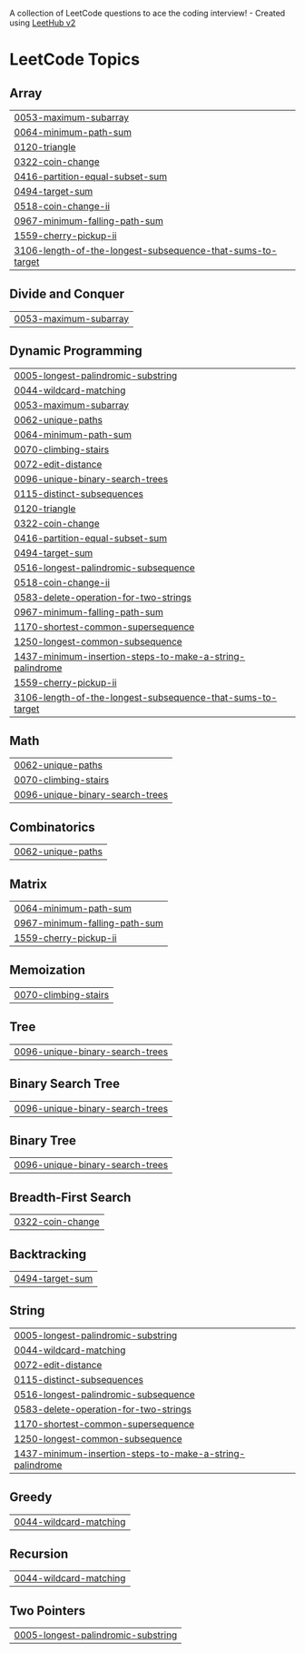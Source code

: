 A collection of LeetCode questions to ace the coding interview! - Created using [LeetHub v2](https://github.com/arunbhardwaj/LeetHub-2.0)
<!---LeetCode Topics Start-->
# LeetCode Topics
## Array
|  |
| ------- |
| [0053-maximum-subarray](https://github.com/VIJAY-ATHITHYAA/LeetCode/tree/master/0053-maximum-subarray) |
| [0064-minimum-path-sum](https://github.com/VIJAY-ATHITHYAA/LeetCode/tree/master/0064-minimum-path-sum) |
| [0120-triangle](https://github.com/VIJAY-ATHITHYAA/LeetCode/tree/master/0120-triangle) |
| [0322-coin-change](https://github.com/VIJAY-ATHITHYAA/LeetCode/tree/master/0322-coin-change) |
| [0416-partition-equal-subset-sum](https://github.com/VIJAY-ATHITHYAA/LeetCode/tree/master/0416-partition-equal-subset-sum) |
| [0494-target-sum](https://github.com/VIJAY-ATHITHYAA/LeetCode/tree/master/0494-target-sum) |
| [0518-coin-change-ii](https://github.com/VIJAY-ATHITHYAA/LeetCode/tree/master/0518-coin-change-ii) |
| [0967-minimum-falling-path-sum](https://github.com/VIJAY-ATHITHYAA/LeetCode/tree/master/0967-minimum-falling-path-sum) |
| [1559-cherry-pickup-ii](https://github.com/VIJAY-ATHITHYAA/LeetCode/tree/master/1559-cherry-pickup-ii) |
| [3106-length-of-the-longest-subsequence-that-sums-to-target](https://github.com/VIJAY-ATHITHYAA/LeetCode/tree/master/3106-length-of-the-longest-subsequence-that-sums-to-target) |
## Divide and Conquer
|  |
| ------- |
| [0053-maximum-subarray](https://github.com/VIJAY-ATHITHYAA/LeetCode/tree/master/0053-maximum-subarray) |
## Dynamic Programming
|  |
| ------- |
| [0005-longest-palindromic-substring](https://github.com/VIJAY-ATHITHYAA/LeetCode/tree/master/0005-longest-palindromic-substring) |
| [0044-wildcard-matching](https://github.com/VIJAY-ATHITHYAA/LeetCode/tree/master/0044-wildcard-matching) |
| [0053-maximum-subarray](https://github.com/VIJAY-ATHITHYAA/LeetCode/tree/master/0053-maximum-subarray) |
| [0062-unique-paths](https://github.com/VIJAY-ATHITHYAA/LeetCode/tree/master/0062-unique-paths) |
| [0064-minimum-path-sum](https://github.com/VIJAY-ATHITHYAA/LeetCode/tree/master/0064-minimum-path-sum) |
| [0070-climbing-stairs](https://github.com/VIJAY-ATHITHYAA/LeetCode/tree/master/0070-climbing-stairs) |
| [0072-edit-distance](https://github.com/VIJAY-ATHITHYAA/LeetCode/tree/master/0072-edit-distance) |
| [0096-unique-binary-search-trees](https://github.com/VIJAY-ATHITHYAA/LeetCode/tree/master/0096-unique-binary-search-trees) |
| [0115-distinct-subsequences](https://github.com/VIJAY-ATHITHYAA/LeetCode/tree/master/0115-distinct-subsequences) |
| [0120-triangle](https://github.com/VIJAY-ATHITHYAA/LeetCode/tree/master/0120-triangle) |
| [0322-coin-change](https://github.com/VIJAY-ATHITHYAA/LeetCode/tree/master/0322-coin-change) |
| [0416-partition-equal-subset-sum](https://github.com/VIJAY-ATHITHYAA/LeetCode/tree/master/0416-partition-equal-subset-sum) |
| [0494-target-sum](https://github.com/VIJAY-ATHITHYAA/LeetCode/tree/master/0494-target-sum) |
| [0516-longest-palindromic-subsequence](https://github.com/VIJAY-ATHITHYAA/LeetCode/tree/master/0516-longest-palindromic-subsequence) |
| [0518-coin-change-ii](https://github.com/VIJAY-ATHITHYAA/LeetCode/tree/master/0518-coin-change-ii) |
| [0583-delete-operation-for-two-strings](https://github.com/VIJAY-ATHITHYAA/LeetCode/tree/master/0583-delete-operation-for-two-strings) |
| [0967-minimum-falling-path-sum](https://github.com/VIJAY-ATHITHYAA/LeetCode/tree/master/0967-minimum-falling-path-sum) |
| [1170-shortest-common-supersequence](https://github.com/VIJAY-ATHITHYAA/LeetCode/tree/master/1170-shortest-common-supersequence) |
| [1250-longest-common-subsequence](https://github.com/VIJAY-ATHITHYAA/LeetCode/tree/master/1250-longest-common-subsequence) |
| [1437-minimum-insertion-steps-to-make-a-string-palindrome](https://github.com/VIJAY-ATHITHYAA/LeetCode/tree/master/1437-minimum-insertion-steps-to-make-a-string-palindrome) |
| [1559-cherry-pickup-ii](https://github.com/VIJAY-ATHITHYAA/LeetCode/tree/master/1559-cherry-pickup-ii) |
| [3106-length-of-the-longest-subsequence-that-sums-to-target](https://github.com/VIJAY-ATHITHYAA/LeetCode/tree/master/3106-length-of-the-longest-subsequence-that-sums-to-target) |
## Math
|  |
| ------- |
| [0062-unique-paths](https://github.com/VIJAY-ATHITHYAA/LeetCode/tree/master/0062-unique-paths) |
| [0070-climbing-stairs](https://github.com/VIJAY-ATHITHYAA/LeetCode/tree/master/0070-climbing-stairs) |
| [0096-unique-binary-search-trees](https://github.com/VIJAY-ATHITHYAA/LeetCode/tree/master/0096-unique-binary-search-trees) |
## Combinatorics
|  |
| ------- |
| [0062-unique-paths](https://github.com/VIJAY-ATHITHYAA/LeetCode/tree/master/0062-unique-paths) |
## Matrix
|  |
| ------- |
| [0064-minimum-path-sum](https://github.com/VIJAY-ATHITHYAA/LeetCode/tree/master/0064-minimum-path-sum) |
| [0967-minimum-falling-path-sum](https://github.com/VIJAY-ATHITHYAA/LeetCode/tree/master/0967-minimum-falling-path-sum) |
| [1559-cherry-pickup-ii](https://github.com/VIJAY-ATHITHYAA/LeetCode/tree/master/1559-cherry-pickup-ii) |
## Memoization
|  |
| ------- |
| [0070-climbing-stairs](https://github.com/VIJAY-ATHITHYAA/LeetCode/tree/master/0070-climbing-stairs) |
## Tree
|  |
| ------- |
| [0096-unique-binary-search-trees](https://github.com/VIJAY-ATHITHYAA/LeetCode/tree/master/0096-unique-binary-search-trees) |
## Binary Search Tree
|  |
| ------- |
| [0096-unique-binary-search-trees](https://github.com/VIJAY-ATHITHYAA/LeetCode/tree/master/0096-unique-binary-search-trees) |
## Binary Tree
|  |
| ------- |
| [0096-unique-binary-search-trees](https://github.com/VIJAY-ATHITHYAA/LeetCode/tree/master/0096-unique-binary-search-trees) |
## Breadth-First Search
|  |
| ------- |
| [0322-coin-change](https://github.com/VIJAY-ATHITHYAA/LeetCode/tree/master/0322-coin-change) |
## Backtracking
|  |
| ------- |
| [0494-target-sum](https://github.com/VIJAY-ATHITHYAA/LeetCode/tree/master/0494-target-sum) |
## String
|  |
| ------- |
| [0005-longest-palindromic-substring](https://github.com/VIJAY-ATHITHYAA/LeetCode/tree/master/0005-longest-palindromic-substring) |
| [0044-wildcard-matching](https://github.com/VIJAY-ATHITHYAA/LeetCode/tree/master/0044-wildcard-matching) |
| [0072-edit-distance](https://github.com/VIJAY-ATHITHYAA/LeetCode/tree/master/0072-edit-distance) |
| [0115-distinct-subsequences](https://github.com/VIJAY-ATHITHYAA/LeetCode/tree/master/0115-distinct-subsequences) |
| [0516-longest-palindromic-subsequence](https://github.com/VIJAY-ATHITHYAA/LeetCode/tree/master/0516-longest-palindromic-subsequence) |
| [0583-delete-operation-for-two-strings](https://github.com/VIJAY-ATHITHYAA/LeetCode/tree/master/0583-delete-operation-for-two-strings) |
| [1170-shortest-common-supersequence](https://github.com/VIJAY-ATHITHYAA/LeetCode/tree/master/1170-shortest-common-supersequence) |
| [1250-longest-common-subsequence](https://github.com/VIJAY-ATHITHYAA/LeetCode/tree/master/1250-longest-common-subsequence) |
| [1437-minimum-insertion-steps-to-make-a-string-palindrome](https://github.com/VIJAY-ATHITHYAA/LeetCode/tree/master/1437-minimum-insertion-steps-to-make-a-string-palindrome) |
## Greedy
|  |
| ------- |
| [0044-wildcard-matching](https://github.com/VIJAY-ATHITHYAA/LeetCode/tree/master/0044-wildcard-matching) |
## Recursion
|  |
| ------- |
| [0044-wildcard-matching](https://github.com/VIJAY-ATHITHYAA/LeetCode/tree/master/0044-wildcard-matching) |
## Two Pointers
|  |
| ------- |
| [0005-longest-palindromic-substring](https://github.com/VIJAY-ATHITHYAA/LeetCode/tree/master/0005-longest-palindromic-substring) |
<!---LeetCode Topics End-->